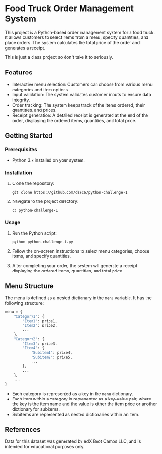# Food Truck Order Management System

This project is a Python-based order management system for a food truck. It allows customers to select items from a menu, specify quantities, and place orders. The system calculates the total price of the order and generates a receipt.

This is just a class project so don't take it to seriously.


## Features

- Interactive menu selection: Customers can choose from various menu categories and item options.
- Input validation: The system validates customer inputs to ensure data integrity.
- Order tracking: The system keeps track of the items ordered, their quantities, and prices.
- Receipt generation: A detailed receipt is generated at the end of the order, displaying the ordered items, quantities, and total price.

## Getting Started

### Prerequisites

- Python 3.x installed on your system.

### Installation

1. Clone the repository:

   ```
   git clone https://github.com/dsec6/python-challenge-1
   ```

2. Navigate to the project directory:

   ```
   cd python-challenge-1
   ```

### Usage

1. Run the Python script:

   ```
   python python-challenge-1.py
   ```

2. Follow the on-screen instructions to select menu categories, choose items, and specify quantities.

3. After completing your order, the system will generate a receipt displaying the ordered items, quantities, and total price.

## Menu Structure

The menu is defined as a nested dictionary in the `menu` variable. It has the following structure:

```python
menu = {
    "Category1": {
        "Item1": price1,
        "Item2": price2,
        ...
    },
    "Category2": {
        "Item3": price3,
        "Item4": {
            "Subitem1": price4,
            "Subitem2": price5,
            ...
        },
        ...
    },
    ...
}
```

- Each category is represented as a key in the `menu` dictionary.
- Each item within a category is represented as a key-value pair, where the key is the item name and the value is either the item price or another dictionary for subitems.
- Subitems are represented as nested dictionaries within an item.

## References

Data for this dataset was generated by edX Boot Camps LLC, and is intended for educational purposes only.